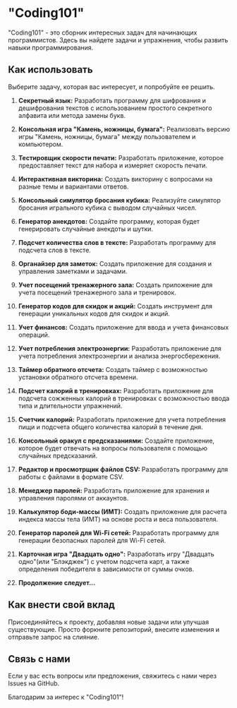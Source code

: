 # "Coding101"

"Coding101" - это сборник интересных задач для начинающих программистов. Здесь вы найдете задачи и упражнения, чтобы развить навыки программирования.

## Как использовать

Выберите задачу, которая вас интересует, и попробуйте ее решить.

1. **Секретный язык:** Разработать программу для шифрования и дешифрования текстов с использованием простого секретного алфавита или метода замены букв.

2. **Консольная игра "Камень, ножницы, бумага":** Реализовать версию игры "Камень, ножницы, бумага" между пользователем и компьютером.

3. **Тестировщик скорости печати:** Разработать приложение, которое предоставляет текст для набора и измеряет скорость печати.

4. **Интерактивная викторина:** Создать викторину с вопросами на разные темы и вариантами ответов.

5. **Консольный симулятор бросания кубика:** Реализуйте симулятор бросания игрального кубика с выводом случайных чисел.

6. **Генератор анекдотов:** Создайте программу, которая будет генерировать случайные анекдоты и шутки.

7. **Подсчет количества слов в тексте:** Разработать программу для подсчета слов в тексте.

8. **Органайзер для заметок:** Создать приложение для создания и управления заметками и задачами.

9. **Учет посещений тренажерного зала:** Создать приложение для учета посещений тренажерного зала и тренировок.

10. **Генератор кодов для скидок и акций:** Создать инструмент для генерации уникальных кодов для скидок и акций.

11. **Учет финансов:** Создать приложение для ввода и учета финансовых операций.

12. **Учет потребления электроэнергии:** Разработать приложение для учета потребления электроэнергии и анализа энергосбережения.

13. **Таймер обратного отсчета:** Создать таймер с возможностью установки обратного отсчета времени.

14. **Подсчет калорий в тренировках:** Разработать приложение для подсчета сожженных калорий в тренировках с возможностью ввода типа и длительности упражнений.

15. **Счетчик калорий:** Разработать приложение для учета потребления пищи и подсчета общего количества калорий в течение дня.

16. **Консольный оракул с предсказаниями:** Создайте приложение, которое будет отвечать на вопросы пользователя с помощью случайных предсказаний.

17. **Редактор и просмотрщик файлов CSV:** Разработать программу для работы с файлами в формате CSV.

18. **Менеджер паролей:** Разработать приложение для хранения и управления паролями от аккаунтов.

19. **Калькулятор боди-массы (ИМТ):** Создать приложение для расчета индекса массы тела (ИМТ) на основе роста и веса пользователя.

20. **Генератор паролей для Wi-Fi сетей:** Разработать программу для генерации безопасных паролей для Wi-Fi сетей.

21. **Карточная игра "Двадцать одно":** Разработать игру "Двадцать одно"(или "Блэкджек") с учетом подсчета карт, а также определения победителя в зависимости от суммы очков.

22. **Продолжение следует...**

## Как внести свой вклад

Присоединяйтесь к проекту, добавляя новые задачи или улучшая существующие. Просто форкните репозиторий, внесите изменения и отправьте запрос на слияние.

## Связь с нами

Если у вас есть вопросы или предложения, свяжитесь с нами через Issues на GitHub.

Благодарим за интерес к "Coding101"!
